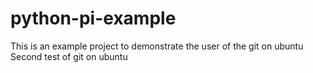 # python-pi-example
This is an example project to demonstrate the user of the git on ubuntu
Second test of git on ubuntu
